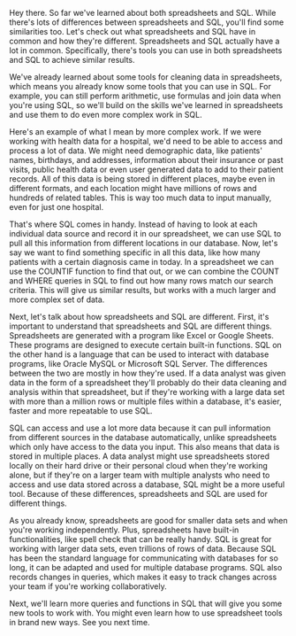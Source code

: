 
Hey there. So far we've learned about both spreadsheets and SQL. While there's lots of differences between spreadsheets and SQL, you'll find some similarities too. Let's check out what spreadsheets and SQL have in common and how they're different. Spreadsheets and SQL actually have a lot in common. Specifically, there's tools you can use in both spreadsheets and SQL to achieve similar results. 

We've already learned about some tools for cleaning data in spreadsheets, which means you already know some tools that you can use in SQL. For example, you can still perform arithmetic, use formulas and join data when you're using SQL, so we'll build on the skills we've learned in spreadsheets and use them to do even more complex work in SQL. 

Here's an example of what I mean by more complex work. If we were working with health data for a hospital, we'd need to be able to access and process a lot of data. We might need demographic data, like patients' names, birthdays, and addresses, information about their insurance or past visits, public health data or even user generated data to add to their patient records. All of this data is being stored in different places, maybe even in different formats, and each location might have millions of rows and hundreds of related tables. This is way too much data to input manually, even for just one hospital. 

That's where SQL comes in handy. Instead of having to look at each individual data source and record it in our spreadsheet, we can use SQL to pull all this information from different locations in our database. Now, let's say we want to find something specific in all this data, like how many patients with a certain diagnosis came in today. In a spreadsheet we can use the COUNTIF function to find that out, or we can combine the COUNT and WHERE queries in SQL to find out how many rows match our search criteria. This will give us similar results, but works with a much larger and more complex set of data. 

Next, let's talk about how spreadsheets and SQL are different. First, it's important to understand that spreadsheets and SQL are different things. Spreadsheets are generated with a program like Excel or Google Sheets. These programs are designed to execute certain built-in functions. SQL on the other hand is a language that can be used to interact with database programs, like Oracle MySQL or Microsoft SQL Server. The differences between the two are mostly in how they're used. If a data analyst was given data in the form of a spreadsheet they'll probably do their data cleaning and analysis within that spreadsheet, but if they're working with a large data set with more than a million rows or multiple files within a database, it's easier, faster and more repeatable to use SQL. 

SQL can access and use a lot more data because it can pull information from different sources in the database automatically, unlike spreadsheets which only have access to the data you input. This also means that data is stored in multiple places. A data analyst might use spreadsheets stored locally on their hard drive or their personal cloud when they're working alone, but if they're on a larger team with multiple analysts who need to access and use data stored across a database, SQL might be a more useful tool. Because of these differences, spreadsheets and SQL are used for different things. 

As you already know, spreadsheets are good for smaller data sets and when you're working independently. Plus, spreadsheets have built-in functionalities, like spell check that can be really handy. SQL is great for working with larger data sets, even trillions of rows of data. Because SQL has been the standard language for communicating with databases for so long, it can be adapted and used for multiple database programs. SQL also records changes in queries, which makes it easy to track changes across your team if you're working collaboratively. 

Next, we'll learn more queries and functions in SQL that will give you some new tools to work with. You might even learn how to use spreadsheet tools in brand new ways. See you next time.